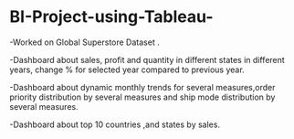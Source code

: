 # BI-Project-using-Tableau-

-Worked on Global Superstore Dataset .

-Dashboard about sales, profit and quantity in different states in different years, change % for selected year compared to previous year.

-Dashboard about dynamic monthly trends for several measures,order priority distribution by several measures and ship mode distribution by several measures.

-Dashboard about top 10 countries ,and states by sales.
